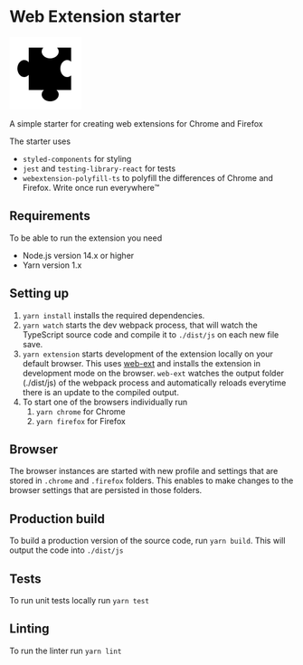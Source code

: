 # Web Extension starter

![Icon](./dist/icon128.png)

A simple starter for creating web extensions for Chrome and Firefox

The starter uses

- `styled-components` for styling
- `jest` and `testing-library-react` for tests
- `webextension-polyfill-ts` to polyfill the differences of Chrome and Firefox. Write once run everywhere™️

## Requirements

To be able to run the extension you need

- Node.js version 14.x or higher
- Yarn version 1.x

## Setting up

1. `yarn install` installs the required dependencies.
2. `yarn watch` starts the dev webpack process, that will watch the TypeScript source code and compile it to `./dist/js` on each new file save.
3. `yarn extension` starts development of the extension locally on your default browser. This uses [web-ext](https://github.com/mozilla/web-ext) and installs the extension in development mode on the browser. `web-ext` watches the output folder (./dist/js) of the webpack process and automatically reloads everytime there is an update to the compiled output.
4. To start one of the browsers individually run
   1. `yarn chrome` for Chrome
   2. `yarn firefox` for Firefox

## Browser

The browser instances are started with new profile and settings that are stored in `.chrome` and `.firefox` folders. This enables to make changes to the browser settings that are persisted in those folders.

## Production build

To build a production version of the source code, run `yarn build`. This will output the code into `./dist/js`

## Tests

To run unit tests locally run `yarn test`

## Linting

To run the linter run `yarn lint`
